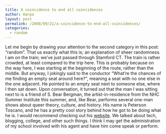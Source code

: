 ```yaml
---
title: A coincidence to end all coincidences
author: Harpo
layout: post
permalink: /2008/09/21/a-coincidence-to-end-all-coincidences/
categories:
  - random
---
```

Let me begin by drawing your attention to the second category in this post: &#8220;random&#8221;. That us exactly what this is; an explanation of sheer randomness.  
I am on the train; we&#8217;ve just passed through Stamford CT. The train is rather crowded, at least compared to the trip here. This is probably because on the way here, I was starting at the beginning of the route, rather than the middle. But anyway, I jokingly said to the conductor &#8220;What&#8217;re the chances of me finding an empty seat around here?&#8221;, meaning a seat with no one else in the one adjacent. He pointed to an empty seat next to someone else, where I then sat down. Upon conversation, it turned out that the man I was sitting next to is a friend of S. Bear Bergman, the artist-in-residence from the NHC Summer Institute this summer, and, like Bear, performs several one-man shows about queer theory, culture, and history. His name is Peterson Toscano, and he has a pretty cool story behind how he got to be doing what he is. I would recommend checking out his <a href="http://www.petersontoscano.com" target="_blank">website</a>. We talked about tech, blogging, college, and other such things. I think I may get the administration of my school involved with his agent and have him come speak or perform.